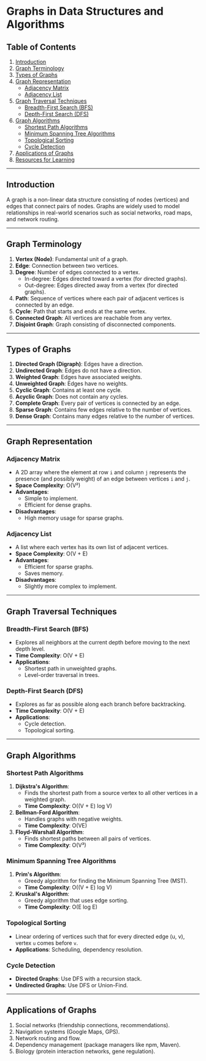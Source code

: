 # Graphs in Data Structures and Algorithms

## Table of Contents
1. [Introduction](#introduction)
2. [Graph Terminology](#graph-terminology)
3. [Types of Graphs](#types-of-graphs)
4. [Graph Representation](#graph-representation)
    - [Adjacency Matrix](#adjacency-matrix)
    - [Adjacency List](#adjacency-list)
5. [Graph Traversal Techniques](#graph-traversal-techniques)
    - [Breadth-First Search (BFS)](#breadth-first-search-bfs)
    - [Depth-First Search (DFS)](#depth-first-search-dfs)
6. [Graph Algorithms](#graph-algorithms)
    - [Shortest Path Algorithms](#shortest-path-algorithms)
    - [Minimum Spanning Tree Algorithms](#minimum-spanning-tree-algorithms)
    - [Topological Sorting](#topological-sorting)
    - [Cycle Detection](#cycle-detection)
7. [Applications of Graphs](#applications-of-graphs)
8. [Resources for Learning](#resources-for-learning)

---

## Introduction
A graph is a non-linear data structure consisting of nodes (vertices) and edges that connect pairs of nodes. Graphs are widely used to model relationships in real-world scenarios such as social networks, road maps, and network routing.

---

## Graph Terminology
1. **Vertex (Node)**: Fundamental unit of a graph.
2. **Edge**: Connection between two vertices.
3. **Degree**: Number of edges connected to a vertex.
    - In-degree: Edges directed toward a vertex (for directed graphs).
    - Out-degree: Edges directed away from a vertex (for directed graphs).
4. **Path**: Sequence of vertices where each pair of adjacent vertices is connected by an edge.
5. **Cycle**: Path that starts and ends at the same vertex.
6. **Connected Graph**: All vertices are reachable from any vertex.
7. **Disjoint Graph**: Graph consisting of disconnected components.

---

## Types of Graphs
1. **Directed Graph (Digraph)**: Edges have a direction.
2. **Undirected Graph**: Edges do not have a direction.
3. **Weighted Graph**: Edges have associated weights.
4. **Unweighted Graph**: Edges have no weights.
5. **Cyclic Graph**: Contains at least one cycle.
6. **Acyclic Graph**: Does not contain any cycles.
7. **Complete Graph**: Every pair of vertices is connected by an edge.
8. **Sparse Graph**: Contains few edges relative to the number of vertices.
9. **Dense Graph**: Contains many edges relative to the number of vertices.

---

## Graph Representation

### Adjacency Matrix
- A 2D array where the element at row `i` and column `j` represents the presence (and possibly weight) of an edge between vertices `i` and `j`.
- **Space Complexity**: O(V²)
- **Advantages**:
    - Simple to implement.
    - Efficient for dense graphs.
- **Disadvantages**:
    - High memory usage for sparse graphs.

### Adjacency List
- A list where each vertex has its own list of adjacent vertices.
- **Space Complexity**: O(V + E)
- **Advantages**:
    - Efficient for sparse graphs.
    - Saves memory.
- **Disadvantages**:
    - Slightly more complex to implement.

---

## Graph Traversal Techniques

### Breadth-First Search (BFS)
- Explores all neighbors at the current depth before moving to the next depth level.
- **Time Complexity**: O(V + E)
- **Applications**:
    - Shortest path in unweighted graphs.
    - Level-order traversal in trees.

### Depth-First Search (DFS)
- Explores as far as possible along each branch before backtracking.
- **Time Complexity**: O(V + E)
- **Applications**:
    - Cycle detection.
    - Topological sorting.

---

## Graph Algorithms

### Shortest Path Algorithms
1. **Dijkstra's Algorithm**:
    - Finds the shortest path from a source vertex to all other vertices in a weighted graph.
    - **Time Complexity**: O((V + E) log V)
2. **Bellman-Ford Algorithm**:
    - Handles graphs with negative weights.
    - **Time Complexity**: O(VE)
3. **Floyd-Warshall Algorithm**:
    - Finds shortest paths between all pairs of vertices.
    - **Time Complexity**: O(V³)

### Minimum Spanning Tree Algorithms
1. **Prim's Algorithm**:
    - Greedy algorithm for finding the Minimum Spanning Tree (MST).
    - **Time Complexity**: O((V + E) log V)
2. **Kruskal's Algorithm**:
    - Greedy algorithm that uses edge sorting.
    - **Time Complexity**: O(E log E)

### Topological Sorting
- Linear ordering of vertices such that for every directed edge (u, v), vertex `u` comes before `v`.
- **Applications**: Scheduling, dependency resolution.

### Cycle Detection
- **Directed Graphs**: Use DFS with a recursion stack.
- **Undirected Graphs**: Use DFS or Union-Find.

---

## Applications of Graphs
1. Social networks (friendship connections, recommendations).
2. Navigation systems (Google Maps, GPS).
3. Network routing and flow.
4. Dependency management (package managers like npm, Maven).
5. Biology (protein interaction networks, gene regulation).